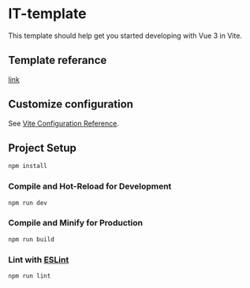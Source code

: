 # IT-template

This template should help get you started developing with Vue 3 in Vite.

## Template referance

[link](https://demo.templatemonster.com/demo/450607.html?_gl=1*iyiwq4*_gcl_aw*R0NMLjE3NTAwNTc5NjYuQ2p3S0NBandnYl9DQmhCTUVpd0EwcDNvT1BKWjBwZlhsQl9ib0dFV3FXN2I3Z25KXzEzd0cwZy1LbGZCbE1Vd0pMVFF1YUtqNHpPMWVob0NyOU1RQXZEX0J3RQ..*_gcl_au*OTg4OTI5MTE5LjE3NTAwNTU3NTU.*_ga*MTA0MzEyNzY4OC4xNzUwMDU1NzUx*_ga_FTPYEGT5LY*czE3NTAwNTc5MTYkbzIkZzEkdDE3NTAwNTg2MzUkajU5JGwwJGgw)

## Customize configuration

See [Vite Configuration Reference](https://vite.dev/config/).

## Project Setup

```sh
npm install
```

### Compile and Hot-Reload for Development

```sh
npm run dev
```

### Compile and Minify for Production

```sh
npm run build
```

### Lint with [ESLint](https://eslint.org/)

```sh
npm run lint
```

